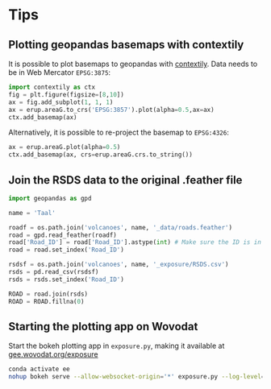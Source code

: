 # Tips

## Plotting geopandas basemaps with contextily

It is possible to plot basemaps to geopandas with [contextily](https://contextily.readthedocs.io). Data needs to be in Web Mercator `EPSG:3875`:

```python
import contextily as ctx
fig = plt.figure(figsize=[8,10])
ax = fig.add_subplot(1, 1, 1)
ax = erup.areaG.to_crs('EPSG:3857').plot(alpha=0.5,ax=ax)
ctx.add_basemap(ax)
```

Alternatively, it is possible to re-project the basemap to `EPSG:4326`:

```python
ax = erup.areaG.plot(alpha=0.5)
ctx.add_basemap(ax, crs=erup.areaG.crs.to_string())
```

## Join the RSDS data to the original .feather file

```python
import geopandas as gpd

name = 'Taal'

roadf = os.path.join('volcanoes', name, '_data/roads.feather')
road = gpd.read_feather(roadf)
road['Road_ID'] = road['Road_ID'].astype(int) # Make sure the ID is in the same type
road = road.set_index('Road_ID')

rsdsf = os.path.join('volcanoes', name, '_exposure/RSDS.csv')
rsds = pd.read_csv(rsdsf)
rsds = rsds.set_index('Road_ID')

ROAD = road.join(rsds)
ROAD = ROAD.fillna(0)
```

## Starting the plotting app on Wovodat

Start the bokeh plotting app in `exposure.py`, making it available at [gee.wovodat.org/exposure](gee.wovodat.org/exposure)

```bash
conda activate ee
nohup bokeh serve --allow-websocket-origin='*' exposure.py --log-level=debug
```

